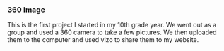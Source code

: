 ### 360 Image

This is the first project I started in my 10th grade year.  We went out as a group and used a 360 camera to take a few pictures.  We then uploaded them to the computer and used vizo to share them to my website. 

<script src="//360.vizor.io/scripts/embed.js" data-vizorurl="https://360.vizor.io/embed/v/97gy" ></script>
